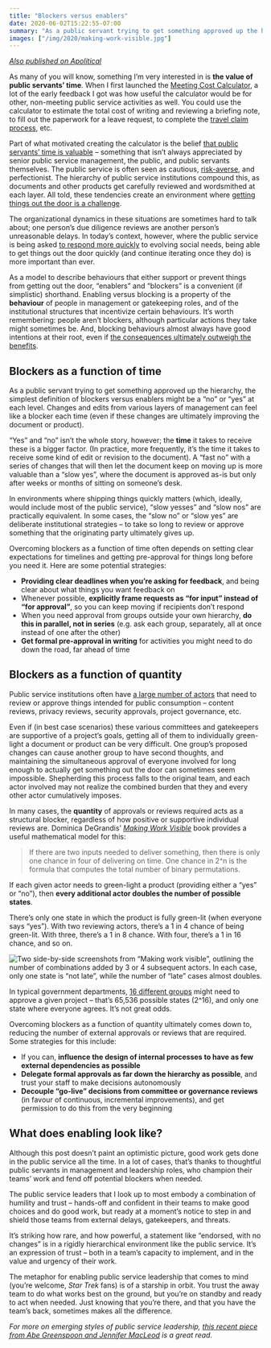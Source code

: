 ```yaml
---
title: "Blockers versus enablers"
date: 2020-06-02T15:22:55-07:00
summary: "As a public servant trying to get something approved up the hierarchy, the simplest definition of blockers versus enablers might be a “no” or “yes” at each level. In practice, however, the time it takes to receive these – and the quantity of approvals required – are bigger structural factors, regardless of how positive or supportive individual approvals are. This post dives into organizational blockers as a concept, with some potential strategies to mitigate them."
images: ["/img/2020/making-work-visible.jpg"]
---
```


[_Also published on Apolitical_](https://apolitical.co/en/solution_article/blockers-versus-enablers-how-to-maximise-your-time-in-the-public-service)

As many of you will know, something I’m very interested in is **the value of public servants’ time**. When I first launched the [Meeting Cost Calculator](https://meetingcostcalculator.ca/), a lot of the early feedback I got was how useful the calculator would be for other, non-meeting public service activities as well. You could use the calculator to estimate the total cost of writing and reviewing a briefing note, to fill out the paperwork for a leave request, to complete the [travel claim process](https://internal-red-tape-reduction-report.github.io/annex-2/#snapshot-the-trouble-with-travel), etc. 

Part of what motivated creating the calculator is the belief [that public servants’ time is valuable](https://www.cbc.ca/news/canada/ottawa/online-calculator-meetings-civil-service-1.5082680) – something that isn’t always appreciated by senior public service management, the public, and public servants themselves. The public service is often seen as cautious, [risk-averse](/2020/05/22/crisis-bureaucracies-and-change/), and perfectionist. The hierarchy of public service institutions compound this, as documents and other products get carefully reviewed and wordsmithed at each layer. All told, these tendencies create an environment where [getting things out the door is a challenge](/2020/01/10/shipping/).

The organizational dynamics in these situations are sometimes hard to talk about; one person’s due diligence reviews are another person’s unreasonable delays. In today’s context, however, where the public service is being asked [to respond more quickly](/2020/05/22/crisis-bureaucracies-and-change/) to evolving social needs, being able to get things out the door quickly (and continue iterating once they do) is more important than ever. 

As a model to describe behaviours that either support or prevent things from getting out the door, “enablers” and “blockers” is a convenient (if simplistic) shorthand. Enabling versus blocking is a property of the **behaviour** of people in management or gatekeeping roles, and of the institutional structures that incentivize certain behaviours. It’s worth remembering: people aren’t blockers, although particular actions they take might sometimes be. And, blocking behaviours almost always have good intentions at their root, even if [the consequences ultimately outweigh the benefits](/2020/01/28/introducing-agile-to-large-organizations-is-a-subtractive-process-not-an-additive-one/#what-this-looks-like-in-practice).

## Blockers as a function of time

As a public servant trying to get something approved up the hierarchy, the simplest definition of blockers versus enablers might be a “no” or “yes” at each level. Changes and edits from various layers of management can feel like a blocker each time (even if these changes are ultimately improving the document or product). 

“Yes” and “no” isn’t the whole story, however; the **time** it takes to receive these is a bigger factor. (In practice, more frequently, it’s the time it takes to receive some kind of edit or revision to the document). A “fast no” with a series of changes that will then let the document keep on moving up is more valuable than a “slow yes”, where the document is approved as-is but only after weeks or months of sitting on someone’s desk. 

In environments where shipping things quickly matters (which, ideally, would include most of the public service), “slow yesses” and “slow nos” are practically equivalent. In some cases, the “slow no” or “slow yes” are deliberate institutional strategies – to take so long to review or approve something that the originating party ultimately gives up. 

Overcoming blockers as a function of time often depends on setting clear expectations for timelines and getting pre-approval for things long before you need it. Here are some potential strategies:

*   **Providing clear deadlines when you’re asking for feedback**, and being clear about what things you want feedback on
*   Whenever possible, **explicitly frame requests as “for input” instead of “for approval”**, so you can keep moving if recipients don’t respond
*   When you need approval from groups outside your own hierarchy, **do this in parallel, not in series** (e.g. ask each group, separately, all at once instead of one after the other)
*   **Get formal pre-approval in writing** for activities you might need to do down the road, far ahead of time

## Blockers as a function of quantity

Public service institutions often have [a large number of actors](/2020/01/10/shipping/#why-is-shipping-so-hard) that need to review or approve things intended for public consumption – content reviews, privacy reviews, security approvals, project governance, etc. 

Even if (in best case scenarios) these various committees and gatekeepers are supportive of a project’s goals, getting all of them to individually green-light a document or product can be very difficult. One group’s proposed changes can cause another group to have second thoughts, and maintaining the simultaneous approval of everyone involved for long enough to actually get something out the door can sometimes seem impossible. Shepherding this process falls to the original team, and each actor involved may not realize the combined burden that they and every other actor cumulatively imposes.

In many cases, the **quantity** of approvals or reviews required acts as a structural blocker, regardless of how positive or supportive individual reviews are. Dominica DeGrandis’ _[Making Work Visible](https://itrevolution.com/book/making-work-visible/)_ book provides a useful mathematical model for this:

> If there are two inputs needed to deliver something, then there is only one chance in four of delivering on time. One chance in 2^n is the formula that computes the total number of binary permutations.

If each given actor needs to green-light a product (providing either a “yes” or “no”), then **every additional actor doubles the number of possible states**. 

There’s only one state in which the product is fully green-lit (when everyone says “yes”). With two reviewing actors, there’s a 1 in 4 chance of being green-lit. With three, there’s a 1 in 8 chance. With four, there’s a 1 in 16 chance, and so on. 

<img src="/img/2020/making-work-visible.jpg" class="img-fluid" alt="Two side-by-side screenshots from “Making work visible”, outlining the number of combinations added by 3 or 4 subsequent actors. In each case, only one state is “not late”, while the number of “late” cases almost doubles.">

In typical government departments, [16 different groups](/2020/01/28/introducing-agile-to-large-organizations-is-a-subtractive-process-not-an-additive-one/#what-this-looks-like-in-practice) might need to approve a given project – that’s 65,536 possible states (2^16), and only one state where everyone agrees. It’s not great odds.

Overcoming blockers as a function of quantity ultimately comes down to, reducing the number of external approvals or reviews that are required. Some strategies for this include:

*   If you can, **influence the design of internal processes to have as few external dependencies as possible**
*   **Delegate formal approvals as far down the hierarchy as possible**, and trust your staff to make decisions autonomously
*   **Decouple “go-live” decisions from committee or governance reviews** (in favour of continuous, incremental improvements), and get permission to do this from the very beginning

## What does enabling look like?

Although this post doesn’t paint an optimistic picture, good work gets done in the public service all the time. In a lot of cases, that’s thanks to thoughtful public servants in management and leadership roles, who champion their teams’ work and fend off potential blockers when needed.

The public service leaders that I look up to most embody a combination of humility and trust – hands-off and confident in their teams to make good choices and do good work, but ready at a moment’s notice to step in and shield those teams from external delays, gatekeepers, and threats. 

It’s striking how rare, and how powerful, a statement like “endorsed, with no changes” is in a rigidly hierarchical environment like the public service. It’s an expression of trust – both in a team’s capacity to implement, and in the value and urgency of their work.

The metaphor for enabling public service leadership that comes to mind (you’re welcome, _Star Trek_ fans) is of a starship in orbit. You trust the away team to do what works best on the ground, but you’re on standby and ready to act when needed. Just knowing that you’re there, and that you have the team’s back, sometimes makes all the difference.

_For more on emerging styles of public service leadership, [this recent piece from Abe Greenspoon and Jennifer MacLeod](https://medium.com/@abramgreenspoon/leadership-in-the-public-sector-whats-wanting-to-emerge-6b0cafd96236) is a great read._

